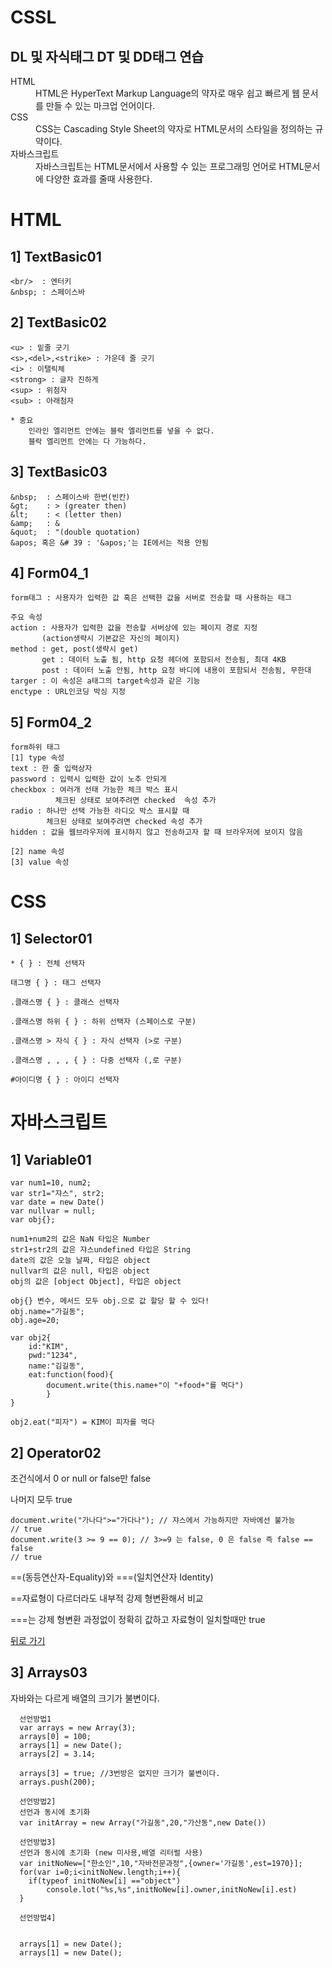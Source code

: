 # CSSL
<body>
  <div>
  <h2>DL 및 자식태그 DT 및 DD태그 연습</h2>
        <dl>
            <dt>HTML</dt>
        
  <dd>
      HTML은 HyperText Markup Language의 약자로
      매우 쉽고
      빠르게 웹 문서를 만들 수 있는 마크업 언어이다.        
  </dd>

  <dt>CSS</dt>

  <dd>
      CSS는 Cascading Style Sheet의 약자로
      HTML문서의
      스타일을 정의하는 규약이다.
  </dd>

  <dt>자바스크립트</dt>

  <dd>
      자바스크립트는 HTML문서에서 사용할 수 있는
      프로그래밍 언어로 HTML문서에 다양한
      효과를 줄때 사용한다.
  </dd>
  </dl>
   <div>
</body>


# HTML

  
1] TextBasic01
---
    
    <br/>  : 엔터키
    &nbsp; : 스페이스바

2] TextBasic02
---
  
    <u> : 밑줄 긋기 
    <s>,<del>,<strike> : 가운데 줄 긋기 
    <i> : 이탤릭체 
    <strong> : 글자 진하게 
    <sup> : 위첨자 
    <sub> : 아래첨자 

    * 중요
        인라인 엘리먼트 안에는 블락 엘리먼트를 넣을 수 없다.
        블락 엘리먼트 안에는 다 가능하다.

3] TextBasic03
---

    &nbsp;  : 스페이스바 한번(빈칸)
    &gt;    : > (greater then)
    &lt;    : < (letter then)
    &amp;   : &
    &quot;  : "(double quotation)
    &apos; 혹은 &# 39 : '&apos;'는 IE에서는 적용 안됨
        
4] Form04_1
---
    
    form태그 : 사용자가 입력한 값 혹은 선택한 값을 서버로 전송할 때 사용하는 태그
        
    주요 속성 
    action : 사용자가 입력한 값을 전송할 서버상에 있는 페이지 경로 지정
           (action생략시 기본값은 자신의 페이지)
    method : get, post(생략시 get)
           get : 데이터 노출 됨, http 요청 헤더에 포함되서 전송됨, 최대 4KB
           post : 데이터 노출 안됨, http 요청 바디에 내용이 포함되서 전송됨, 무한대
    targer : 이 속성은 a태그의 target속성과 같은 기능
    enctype : URL인코딩 박싱 지정

5] Form04_2
---
    form하위 태그
    [1] type 속성
    text : 한 줄 입력상자
    password : 입력시 입력한 값이 노추 안되게
    checkbox : 여러개 선태 가능한 체크 박스 표시
              체크된 상태로 보여주려면 checked  속성 추가
    radio : 하나만 선택 가능한 라디오 박스 표시할 때
            체크된 상태로 보여주려면 checked 속성 추가
    hidden : 값을 웹브라우저에 표시하지 않고 전송하고자 할 때 브라우저에 보이지 않음
    
    [2] name 속성
    [3] value 속성

# CSS

1] Selector01
---

    * { } : 전체 선택자
    
    태그명 { } : 태그 선택자
    
    .클래스명 { } : 클래스 선택자
    
    .클래스명 하위 { } : 하위 선택자 (스페이스로 구분)
    
    .클래스명 > 자식 { } : 자식 선택자 (>로 구분)
    
    .클래스명 , , , { } : 다중 선택자 (,로 구분)
    
    #아이디명 { } : 아이디 선택자
    
    
# 자바스크립트

1] Variable01
---
    var num1=10, num2; 
    var str1="쟈스", str2;
    var date = new Date()
    var nullvar = null;
    var obj{};
    
    num1+num2의 값은 NaN 타입은 Number
    str1+str2의 값은 쟈스undefined 타입은 String
    date의 값은 오늘 날짜, 타입은 object
    nullvar의 값은 null, 타입은 object
    obj의 값은 [object Object], 타입은 object
    
    obj{} 변수, 메서드 모두 obj.으로 값 할당 할 수 있다!
    obj.name="가길동";
    obj.age=20;
    
    var obj2{
        id:"KIM",
        pwd:"1234",
        name:"김길동",
        eat:function(food){
            document.write(this.name+"이 "+food+"를 먹다")
            }
    }
       
    obj2.eat("피자") = KIM이 피자를 먹다


2] Operator02
---

조건식에서 0 or null or false만 false 

나머지 모두 true
  
    document.write("가나다">="가다나"); // 쟈스에서 가능하지만 자바에선 불가능
    // true
    document.write(3 >= 9 == 0); // 3>=9 는 false, 0 은 false 즉 false == false
    // true
    
==(동등연산자-Equality)와 ===(일치연산자 Identity)

==자료형이 다르더라도 내부적 강제 형변환해서 비교

===는 강제 형변환 과정없이 정확히 값하고 자료형이 일치할때만 true

<a href="javascript:history.back()">뒤로 가기</a>

3] Arrays03
---
자바와는 다르게 배열의 크기가 불변이다.
    
      선언방법1
      var arrays = new Array(3);
      arrays[0] = 100;
      arrays[1] = new Date();
      arrays[2] = 3.14;
      
      arrays[3] = true; //3번방은 없지만 크기가 불변이다.
      arrays.push(200);
      
      선언방법2]
      선언과 동시에 초기화
      var initArray = new Array("가길동",20,"가산동",new Date())
      
      선언방법3]
      선언과 동시에 초기화 (new 미사용,배열 리터럴 사용)
      var initNoNew=["한소인",10,"자바전문과정",{owner='가길동',est=1970}];
      for(var i=0;i<initNoNew.length;i++){
        if(typeof initNoNew[i] =="object")
            console.lot("%s,%s",initNoNew[i].owner,initNoNew[i].est)
      }
      
      선언방법4]
      
      
      arrays[1] = new Date();
      arrays[1] = new Date();


